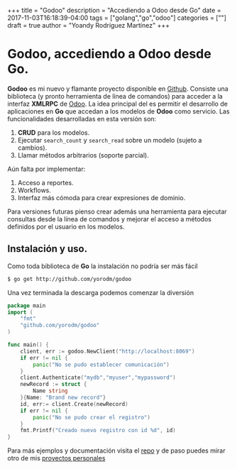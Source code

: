 +++
title = "Godoo"
description = "Accediendo a Odoo desde Go"
date = 2017-11-03T16:18:39-04:00
tags = ["golang","go","odoo"]
categories = [""]
draft = true
author = "Yoandy Rodríguez Martínez"
+++


# Godoo, accediendo a Odoo desde Go.

**Godoo** es mi nuevo y flamante proyecto disponible en
[Github](http://github.com ). Consiste una biblioteca (y pronto herramienta de
línea de comandos) para acceder a la interfaz **XMLRPC** de
[Odoo](http://www.odoo.com ). La idea principal del es permitir el desarrollo de
aplicaciones en **Go** que accedan a los modelos de **Odoo** como servicio. Las
funcionalidades desarrolladas en esta versión son:

1. **CRUD** para los modelos.
2. Ejecutar `search_count` y `search_read` sobre un modelo (sujeto a cambios).
3. Llamar métodos arbitrarios (soporte parcial).

Aún falta por implementar:

1. Acceso a reportes.
2. Workflows.
3. Interfaz más cómoda para crear expresiones de dominio.

Para versiones futuras pienso crear además una herramienta para ejecutar
consultas desde la línea de comandos y mejorar el acceso a métodos definidos por
el usuario en los modelos.

## Instalación y uso.

Como toda biblioteca de **Go** la instalación no podría ser más fácil

```bash
$ go get http://github.com/yorodm/godoo
```

Una vez terminada la descarga podemos comenzar la diversión

```go
package main
import (
    "fmt"
    "github.com/yorodm/godoo"
)

func main() {
    client, err := godoo.NewClient("http://localhost:8069")
    if err != nil {
        panic("No se pudo establecer comunicación")
    }
    client.Authenticate("mydb","myuser","mypassword")
    newRecord := struct {
        Name string
    }{Name: "Brand new record"}
    id, err:= client.Create(newRecord)
    if err != nil {
        panic("No se pudo crear el registro")
    }
    fmt.Printf("Creado nuevo registro con id %d", id)
}
```

Para más ejemplos y documentación visita el
[repo](http://github.com/yorodm/godoo ) y de paso puedes mirar otro de mis
[proyectos personales](http://github.com/yorodm)
